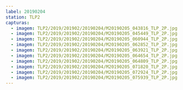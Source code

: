 ```yaml
---
label: 20190204
station: TLP2
capturas:
  - imagem: TLP2/2019/201902/20190204/M20190205_043816_TLP_2P.jpg
  - imagem: TLP2/2019/201902/20190204/M20190205_045449_TLP_2P.jpg
  - imagem: TLP2/2019/201902/20190204/M20190205_060944_TLP_2P.jpg
  - imagem: TLP2/2019/201902/20190204/M20190205_062852_TLP_2P.jpg
  - imagem: TLP2/2019/201902/20190204/M20190205_063921_TLP_2P.jpg
  - imagem: TLP2/2019/201902/20190204/M20190205_064654_TLP_2P.jpg
  - imagem: TLP2/2019/201902/20190204/M20190205_064809_TLP_2P.jpg
  - imagem: TLP2/2019/201902/20190204/M20190205_071820_TLP_2P.jpg
  - imagem: TLP2/2019/201902/20190204/M20190205_072924_TLP_2P.jpg
  - imagem: TLP2/2019/201902/20190204/M20190205_075939_TLP_2P.jpg
---
```

